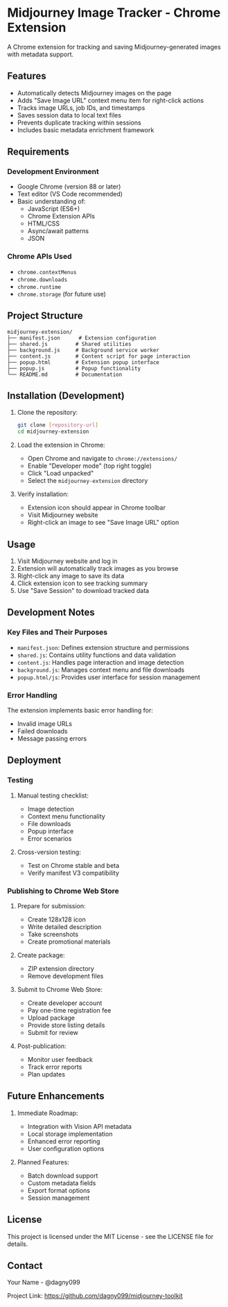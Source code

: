 # Midjourney Image Tracker - Chrome Extension

A Chrome extension for tracking and saving Midjourney-generated images with metadata support.

## Features

- Automatically detects Midjourney images on the page
- Adds "Save Image URL" context menu item for right-click actions
- Tracks image URLs, job IDs, and timestamps
- Saves session data to local text files
- Prevents duplicate tracking within sessions
- Includes basic metadata enrichment framework

## Requirements

### Development Environment
- Google Chrome (version 88 or later)
- Text editor (VS Code recommended)
- Basic understanding of:
  - JavaScript (ES6+)
  - Chrome Extension APIs
  - HTML/CSS
  - Async/await patterns
  - JSON

### Chrome APIs Used
- `chrome.contextMenus`
- `chrome.downloads`
- `chrome.runtime`
- `chrome.storage` (for future use)

## Project Structure

```
midjourney-extension/
├── manifest.json      # Extension configuration
├── shared.js         # Shared utilities
├── background.js     # Background service worker
├── content.js        # Content script for page interaction
├── popup.html        # Extension popup interface
├── popup.js          # Popup functionality
└── README.md         # Documentation
```

## Installation (Development)

1. Clone the repository:
   ```bash
   git clone [repository-url]
   cd midjourney-extension
   ```

2. Load the extension in Chrome:
   - Open Chrome and navigate to `chrome://extensions/`
   - Enable "Developer mode" (top right toggle)
   - Click "Load unpacked"
   - Select the `midjourney-extension` directory

3. Verify installation:
   - Extension icon should appear in Chrome toolbar
   - Visit Midjourney website
   - Right-click an image to see "Save Image URL" option

## Usage

1. Visit Midjourney website and log in
2. Extension will automatically track images as you browse
3. Right-click any image to save its data
4. Click extension icon to see tracking summary
5. Use "Save Session" to download tracked data

## Development Notes

### Key Files and Their Purposes

- `manifest.json`: Defines extension structure and permissions
- `shared.js`: Contains utility functions and data validation
- `content.js`: Handles page interaction and image detection
- `background.js`: Manages context menu and file downloads
- `popup.html/js`: Provides user interface for session management


### Error Handling

The extension implements basic error handling for:
- Invalid image URLs
- Failed downloads
- Message passing errors


## Deployment

### Testing
1. Manual testing checklist:
   - Image detection
   - Context menu functionality
   - File downloads
   - Popup interface
   - Error scenarios

2. Cross-version testing:
   - Test on Chrome stable and beta
   - Verify manifest V3 compatibility


### Publishing to Chrome Web Store

1. Prepare for submission:
   - Create 128x128 icon
   - Write detailed description
   - Take screenshots
   - Create promotional materials

2. Create package:
   - ZIP extension directory
   - Remove development files

3. Submit to Chrome Web Store:
   - Create developer account
   - Pay one-time registration fee
   - Upload package
   - Provide store listing details
   - Submit for review

4. Post-publication:
   - Monitor user feedback
   - Track error reports
   - Plan updates


## Future Enhancements

1. Immediate Roadmap:
   - Integration with Vision API metadata
   - Local storage implementation
   - Enhanced error reporting
   - User configuration options

2. Planned Features:
   - Batch download support
   - Custom metadata fields
   - Export format options
   - Session management


## License
This project is licensed under the MIT License - see the LICENSE file for details.

## Contact
Your Name - @dagny099

Project Link: https://github.com/dagny099/midjourney-toolkit

